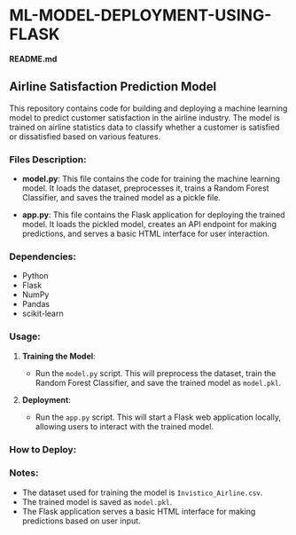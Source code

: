 # ML-MODEL-DEPLOYMENT-USING-FLASK
**README.md**

## Airline Satisfaction Prediction Model

This repository contains code for building and deploying a machine learning model to predict customer satisfaction in the airline industry. The model is trained on airline statistics data to classify whether a customer is satisfied or dissatisfied based on various features.

### Files Description:

- **model.py**: This file contains the code for training the machine learning model. It loads the dataset, preprocesses it, trains a Random Forest Classifier, and saves the trained model as a pickle file.
  
- **app.py**: This file contains the Flask application for deploying the trained model. It loads the pickled model, creates an API endpoint for making predictions, and serves a basic HTML interface for user interaction.

### Dependencies:
- Python
- Flask
- NumPy
- Pandas
- scikit-learn

### Usage:

1. **Training the Model**:
   - Run the `model.py` script. This will preprocess the dataset, train the Random Forest Classifier, and save the trained model as `model.pkl`.

2. **Deployment**:
   - Run the `app.py` script. This will start a Flask web application locally, allowing users to interact with the trained model.

### How to Deploy:

### Notes:

- The dataset used for training the model is `Invistico_Airline.csv`.
- The trained model is saved as `model.pkl`.
- The Flask application serves a basic HTML interface for making predictions based on user input.

